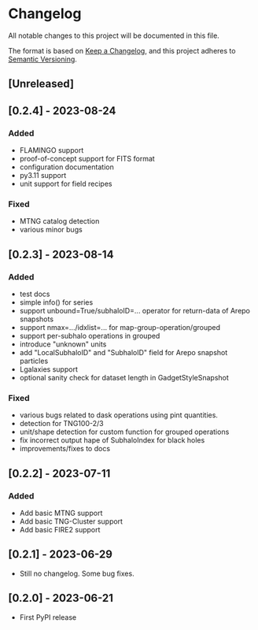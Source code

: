 # Changelog

All notable changes to this project will be documented in this file.

The format is based on [Keep a Changelog](https://keepachangelog.com/en/1.0.0/),
and this project adheres to [Semantic Versioning](https://semver.org/spec/v2.0.0.html).


## [Unreleased]


## [0.2.4] - 2023-08-24

### Added

- FLAMINGO support
- proof-of-concept support for FITS format
- configuration documentation
- py3.11 support
- unit support for field recipes

### Fixed

- MTNG catalog detection
- various minor bugs


## [0.2.3] - 2023-08-14

### Added
- test docs
- simple info() for series
- support unbound=True/subhaloID=... operator for return-data of Arepo snapshots
- support nmax=.../idxlist=... for map-group-operation/grouped
- support per-subhalo operations in grouped
- introduce "unknown" units
- add "LocalSubhaloID" and "SubhaloID" field for Arepo snapshot particles
- Lgalaxies support
- optional sanity check for dataset length in GadgetStyleSnapshot

### Fixed
- various bugs related to dask operations using pint quantities.
- detection for TNG100-2/3
- unit/shape detection for custom function for grouped operations
- fix incorrect output hape of SubhaloIndex for black holes
- improvements/fixes to docs

## [0.2.2] - 2023-07-11

### Added

- Add basic MTNG support
- Add basic TNG-Cluster support
- Add basic FIRE2 support

## [0.2.1] - 2023-06-29

- Still no changelog. Some bug fixes.

## [0.2.0] - 2023-06-21

- First PyPI release

